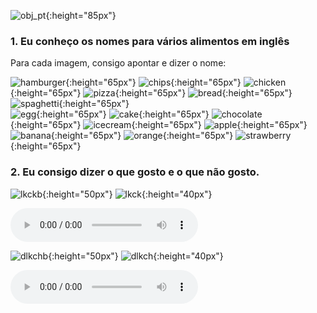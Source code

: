 ![obj_pt](https://1blockatatime.github.io/English/images/obj_pt.png){:height="85px"}  

### 1. Eu conheço os nomes para vários alimentos em inglês

Para cada imagem, consigo apontar e dizer o nome:  

![hamburger](https://1blockatatime.github.io/English/images/hamb.png){:height="65px"} ![chips](https://1blockatatime.github.io/English/images/chips.png){:height="65px"} ![chicken](https://1blockatatime.github.io/English/images/chicken.png){:height="65px"} ![pizza](https://1blockatatime.github.io/English/images/pizza.png){:height="65px"} ![bread](https://1blockatatime.github.io/English/images/bread.png){:height="65px"} ![spaghetti](https://1blockatatime.github.io/English/images/spaghetti.png){:height="65px"}  
![egg](https://1blockatatime.github.io/English/images/egg.png){:height="65px"} ![cake](https://1blockatatime.github.io/English/images/cake.png){:height="65px"} ![chocolate](https://1blockatatime.github.io/English/images/chocolate.png){:height="65px"} ![icecream](https://1blockatatime.github.io/English/images/icecream.png){:height="65px"} ![apple](https://1blockatatime.github.io/English/images/apple.png){:height="65px"} ![banana](https://1blockatatime.github.io/English/images/banana.png){:height="65px"} ![orange](https://1blockatatime.github.io/English/images/orange.png){:height="65px"} ![strawberry](https://1blockatatime.github.io/English/images/strawberry.png){:height="65px"}   

### 2. Eu consigo dizer o que gosto e o que não gosto.

![lkckb](https://1blockatatime.github.io/English/images/lkck_pt.png){:height="50px"} ![lkck](https://1blockatatime.github.io/English/images/lkck.png){:height="40px"}  

<audio src="https://1blockatatime.github.io/English/audio/ilikecake.mp3" controls preload></audio>   

![dlkchb](https://1blockatatime.github.io/English/images/dlkch_pt.png){:height="50px"} ![dlkch](https://1blockatatime.github.io/English/images/dlkch.png){:height="40px"}  

<audio src="https://1blockatatime.github.io/English/audio/idontlikechoc.mp3" controls preload></audio>  
